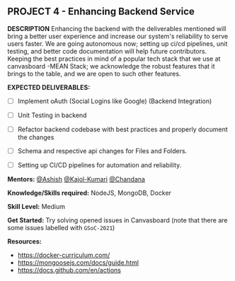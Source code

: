 ## PROJECT 4 - Enhancing Backend Service

**DESCRIPTION**
Enhancing the backend with the deliverables mentioned will bring a better user experience and increase our system's reliability to serve users faster. We are going autonomous now; setting up ci/cd pipelines, unit testing, and better code documentation will help future contributors.  Keeping the best practices in mind of a popular tech stack that we use at canvasboard -MEAN Stack; we acknowledge the robust features that it brings to the table, and we are open to such other features.

**EXPECTED DELIVERABLES:**
- [ ] Implement oAuth (Social Logins like Google) (Backend Integration)
- [ ] Unit Testing in backend 
- [ ] Refactor backend codebase with best practices and properly document the changes
- [ ] Schema and respective api changes for Files and Folders.
- [ ] Setting up CI/CD pipelines for automation and reliability. 


**Mentors:**  [@Ashish](https://github.com/AsishRaju) [@Kajol-Kumari](https://github.com/Kajol-Kumari) [@Chandana](https://www.linkedin.com/in/chandanakotta/)

**Knowledge/Skills required:** NodeJS, MongoDB, Docker

**Skill Level:** Medium

**Get Started:** Try solving opened issues in Canvasboard (note that there are some issues labelled with `GSoC-2021`)

**Resources:** 
* https://docker-curriculum.com/
* https://mongoosejs.com/docs/guide.html
* https://docs.github.com/en/actions
